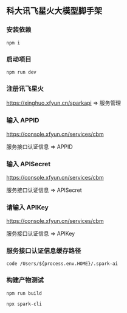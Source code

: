 ## 科大讯飞星火大模型脚手架

### 安装依赖
``npm i``

### 启动项目
``npm run dev``

### 注册讯飞星火
https://xinghuo.xfyun.cn/sparkapi => 服务管理

### 输入 APPID
https://console.xfyun.cn/services/cbm

服务接口认证信息 => APPID

### 输入 APISecret
https://console.xfyun.cn/services/cbm

服务接口认证信息 => APISecret

### 请输入 APIKey
https://console.xfyun.cn/services/cbm

服务接口认证信息 => APIKey

### 服务接口认证信息缓存路径
``code /Users/${process.env.HOME}/.spark-ai``

### 构建产物测试
``npm run build``

``npx spark-cli``